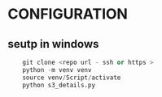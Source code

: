 # CONFIGURATION

## seutp in windows

```python
    git clone <repo url - ssh or https > 
    python -m venv venv
    source venv/Script/activate
    python s3_details.py
```
